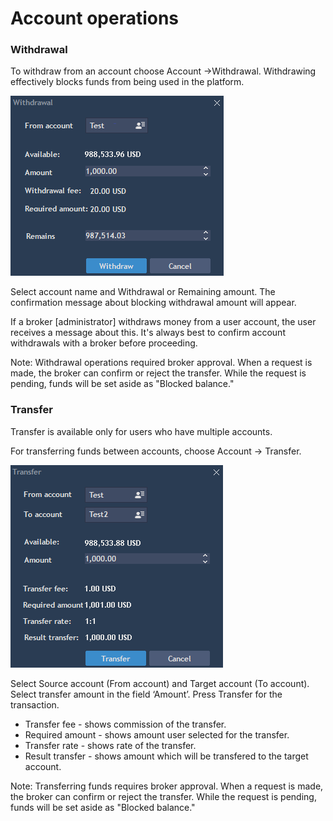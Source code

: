 # Account operations

### **Withdrawal**

To withdraw from an account choose Account -&gt;Withdrawal. Withdrawing effectively blocks funds from being used in the platform.

![](../../../.gitbook/assets/12.png)


Select account name and Withdrawal or Remaining amount. The confirmation message about blocking withdrawal amount will appear.

If a broker \[administrator\] withdraws money from a user account, the user receives a message about this. It's always best to confirm account withdrawals with a broker before proceeding.

Note: Withdrawal operations required broker approval. When a request is made, the broker can confirm or reject the transfer. While the request is pending, funds will be set aside as "Blocked balance."

### **Transfer**

Transfer is available only for users who have multiple accounts.

For transferring funds between accounts, choose Account -&gt; Transfer.

![](../../../.gitbook/assets/13%20%282%29.png)


Select Source account \(From account\) and Target account \(To account\). Select transfer amount in the field ‘Amount’. Press Transfer for the transaction.

* Transfer fee - shows commission of the transfer.
* Required amount - shows amount user selected for the transfer.
* Transfer rate - shows rate of the transfer.
* Result transfer - shows amount which will be transfered to the target account.

 Note: Transferring  funds requires broker approval. When a request is made, the broker can confirm or reject the transfer. While the request is pending, funds will be set aside as "Blocked balance."

